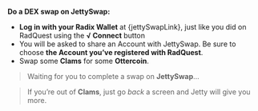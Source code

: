 **Do a DEX swap on JettySwap:**

* **Log in with your Radix Wallet** at {jettySwapLink}, just like you did on RadQuest using the **√ Connect** button
* You will be asked to share an Account with JettySwap. Be sure to choose **the Account you’ve registered with RadQuest**.
* Swap some **Clams** for some **Ottercoin**.

> Waiting for you to complete a swap on **JettySwap**…

> If you’re out of **Clams**, just go _back_ a screen and Jetty will give you more.
